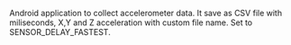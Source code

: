 Android application to collect accelerometer data. It save as CSV file with miliseconds, X,Y and Z acceleration with custom file name. Set to SENSOR_DELAY_FASTEST.
